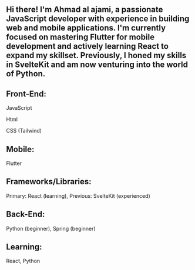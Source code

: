 Hi there!  I'm Ahmad al ajami, a passionate JavaScript developer with experience in building web and mobile applications. 
I'm currently focused on mastering Flutter for mobile development and actively learning React to expand my skillset. 
Previously, I honed my skills in SvelteKit and am now venturing into the world of Python. 
---------------

Front-End:
---------------
JavaScript  

Html

CSS (Tailwind)

Mobile:
---------------
Flutter  

  
Frameworks/Libraries:
---------------
Primary: React (learning),
Previous: SvelteKit (experienced)

Back-End:
---------------
Python (beginner),
Spring (beginner)

Learning:
---------------
React,
Python

